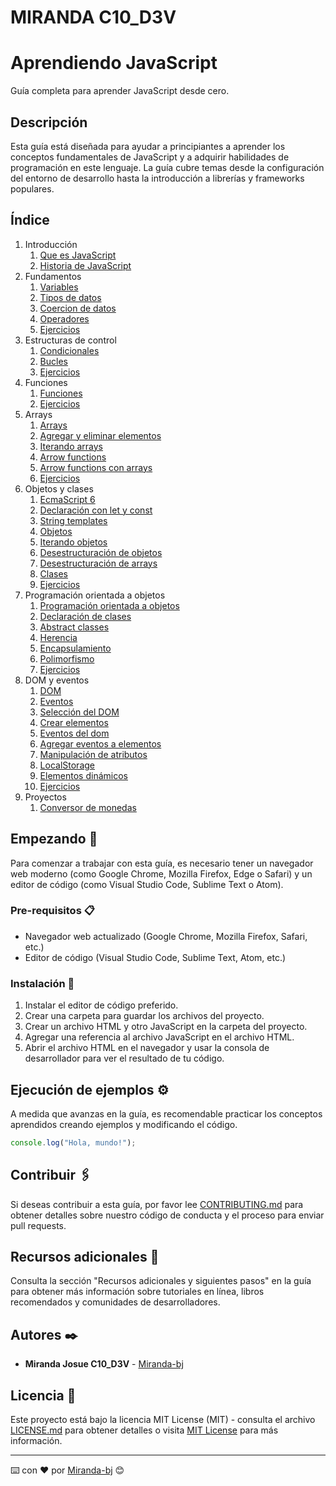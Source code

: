 # MIRANDA C10_D3V
# Aprendiendo JavaScript

Guía completa para aprender JavaScript desde cero.

## Descripción

Esta guía está diseñada para ayudar a principiantes a aprender los conceptos fundamentales de JavaScript y a adquirir habilidades de programación en este lenguaje. La guía cubre temas desde la configuración del entorno de desarrollo hasta la introducción a librerías y frameworks populares.

## Índice

1. Introducción
   1. [Que es JavaScript](./01-introduccion/01-que-es-javascript.md)
   2. [Historia de JavaScript](./01-introduccion/02-historia-javascript.md)
2. Fundamentos
   1. [Variables](./02-fundamentos/01-variables.md)
   2. [Tipos de datos](./02-fundamentos/02-tipos-de-datos.md)
   3. [Coercion de datos](./02-fundamentos/03-coercion-de-datos.md)
   4. [Operadores](./02-fundamentos/04-operadores.md)
   5. [Ejercicios](./02-fundamentos/05-ejercicios.md)
3. Estructuras de control
   1. [Condicionales](./03-estructuras-de-control/01-condicionales.md)
   2. [Bucles](./03-estructuras-de-control/02-bucles.md)
   3. [Ejercicios](./03-estructuras-de-control/03-ejercicios.md)
4. Funciones
   1. [Funciones](./04-funciones/01-funciones.md)
   2. [Ejercicios](./04-funciones/02-ejercicios.md)
5. Arrays
   1. [Arrays](./05-arrays/01-arrays.md)
   2. [Agregar y eliminar elementos](./05-arrays/02-agregar-y-eliminar-elementos.md)
   3. [Iterando arrays](./05-arrays/03-iterando-arrays.md)
   4. [Arrow functions](./05-arrays/04-arrow-functions.md)
   5. [Arrow functions con arrays](./05-arrays/05-arrow-functions-con-arrays.md)
   6. [Ejercicios](./05-arrays/06-ejercicios.md)
6. Objetos y clases
   1. [EcmaScript 6](./06-objetos-y-clases/01-ecmascript-6.md)
   2. [Declaración con let y const](./06-objetos-y-clases/02-declaracion-con-let-y-const.md)
   3. [String templates](./06-objetos-y-clases/03-string-templates.md)
   4. [Objetos](./06-objetos-y-clases/04-objetos.md)
   5. [Iterando objetos](./06-objetos-y-clases/05-iterando-objetos.md)
   6. [Desestructuración de objetos](./06-objetos-y-clases/06-desestructuracion-de-objetos.md)
   7. [Desestructuración de arrays](./06-objetos-y-clases/07-desestructuracion-de-arrays.md)
   8. [Clases](./06-objetos-y-clases/08-clases.md)
   9. [Ejercicios](./06-objetos-y-clases/09-ejercicios.md)
7. Programación orientada a objetos
   1. [Programación orientada a objetos](./07-poo/01-programacion-orientada-a-objetos.md)
   2. [Declaración de clases](./07-poo/02-declaracion-de-clases.md)
   3. [Abstract classes](./07-poo/03-abstract-classes.md)
   4. [Herencia](./07-poo/04-herencia.md)
   5. [Encapsulamiento](./07-poo/05-encapsulamiento.md)
   6. [Polimorfismo](./07-poo/06-polimorfismo.md)
   7. [Ejercicios](./07-poo/07-ejercicios.md)
8. DOM y eventos
   1. [DOM](./08-dom/01-dom.md)
   2. [Eventos](./08-dom/02-eventos.md)
   3. [Selección del DOM](./08-dom/03-seleccion-del-dom.md)
   4. [Crear elementos](./08-dom/04-crear-elementos.md)
   5. [Eventos del dom](./08-dom/05-eventos-del-dom.md)
   6. [Agregar eventos a elementos](./08-dom/06-agregar-eventos-a-elementos.md)
   7. [Manipulación de atributos](./08-dom/07-manipulacion-de-atributos.md)
   8. [LocalStorage](./08-dom/08-localstorage.md)
   9. [Elementos dinámicos](./08-dom/09-elementos-dinamicos.md)
   10. [Ejercicios](./08-dom/10-ejercicios.md)
9. Proyectos
   1. [Conversor de monedas](./proyectos/conversor-monedas.md)

## Empezando 🚀

Para comenzar a trabajar con esta guía, es necesario tener un navegador web moderno (como Google Chrome, Mozilla Firefox, Edge o Safari) y un editor de código (como Visual Studio Code, Sublime Text o Atom).

### Pre-requisitos 📋

* Navegador web actualizado (Google Chrome, Mozilla Firefox, Safari, etc.)
* Editor de código (Visual Studio Code, Sublime Text, Atom, etc.)

### Instalación 🔧

1. Instalar el editor de código preferido.
2. Crear una carpeta para guardar los archivos del proyecto.
3. Crear un archivo HTML y otro JavaScript en la carpeta del proyecto.
4. Agregar una referencia al archivo JavaScript en el archivo HTML.
5. Abrir el archivo HTML en el navegador y usar la consola de desarrollador para ver el resultado de tu código.

## Ejecución de ejemplos ⚙️

A medida que avanzas en la guía, es recomendable practicar los conceptos aprendidos creando ejemplos y modificando el código.

```javascript
console.log("Hola, mundo!");
```

## Contribuir 🖇️

Si deseas contribuir a esta guía, por favor lee [CONTRIBUTING.md](https://gist.github.com/tu_usuario_github/xxxxxx) para obtener detalles sobre nuestro código de conducta y el proceso para enviar pull requests.

## Recursos adicionales 📖

Consulta la sección "Recursos adicionales y siguientes pasos" en la guía para obtener más información sobre tutoriales en línea, libros recomendados y comunidades de desarrolladores.

## Autores ✒️

* **Miranda Josue C10_D3V** - [Miranda-bj](https://github.com/Miranda-bj)

## Licencia 📄

Este proyecto está bajo la licencia MIT License (MIT) - consulta el archivo [LICENSE.md](LICENSE.md) para obtener detalles o visita [MIT License](https://opensource.org/licenses/MIT) para más información.

---
⌨️ con ❤️ por [Miranda-bj](https://github.com/Miranda-bj) 😊
